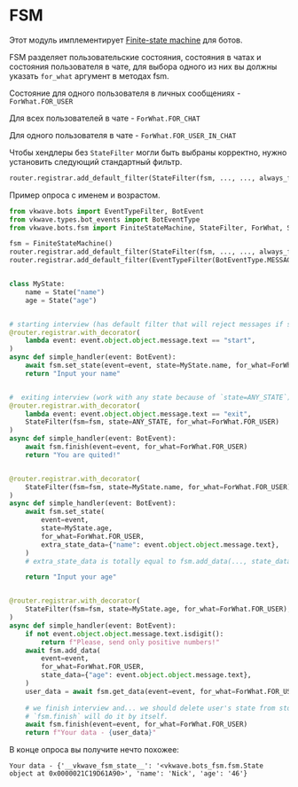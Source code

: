 # FSM

Этот модуль имплементирует [Finite-state machine](https://en.wikipedia.org/wiki/Finite-state_machine) для ботов.


FSM разделяет пользовательские состояния, состояния в чатах и состояния пользователя в чате, для выбора
одного из них вы должны указать `for_what` аргумент в методах fsm.


Состояние для одного пользователя в личных сообщениях - `ForWhat.FOR_USER`

Для всех пользователей в чате - `ForWhat.FOR_CHAT`

Для одного пользователя в чате - `ForWhat.FOR_USER_IN_CHAT`


Чтобы хендлеры без `StateFilter` могли быть выбраны корректно, нужно установить следующий стандартный фильтр.
```python
router.registrar.add_default_filter(StateFilter(fsm, ..., ..., always_false=True))
```

Пример опроса с именем и возрастом.

```python
from vkwave.bots import EventTypeFilter, BotEvent
from vkwave.types.bot_events import BotEventType
from vkwave.bots.fsm import FiniteStateMachine, StateFilter, ForWhat, State, ANY_STATE

fsm = FiniteStateMachine()
router.registrar.add_default_filter(StateFilter(fsm, ..., ..., always_false=True))
router.registrar.add_default_filter(EventTypeFilter(BotEventType.MESSAGE_NEW.value))  # we don't want to write it in all handlers.


class MyState:
    name = State("name")
    age = State("age")


# starting interview (has default filter that will reject messages if state exists)
@router.registrar.with_decorator(
    lambda event: event.object.object.message.text == "start",
)
async def simple_handler(event: BotEvent):
    await fsm.set_state(event=event, state=MyState.name, for_what=ForWhat.FOR_USER)
    return "Input your name"


#  exiting interview (work with any state because of `state=ANY_STATE`)
@router.registrar.with_decorator(
    lambda event: event.object.object.message.text == "exit",
    StateFilter(fsm=fsm, state=ANY_STATE, for_what=ForWhat.FOR_USER)
)
async def simple_handler(event: BotEvent):
    await fsm.finish(event=event, for_what=ForWhat.FOR_USER)
    return "You are quited!"


@router.registrar.with_decorator(
    StateFilter(fsm=fsm, state=MyState.name, for_what=ForWhat.FOR_USER),
)
async def simple_handler(event: BotEvent):
    await fsm.set_state(
        event=event,
        state=MyState.age,
        for_what=ForWhat.FOR_USER,
        extra_state_data={"name": event.object.object.message.text},
    )
    # extra_state_data is totally equal to fsm.add_data(..., state_data={"name": event.object.object.message.text})

    return "Input your age"


@router.registrar.with_decorator(
    StateFilter(fsm=fsm, state=MyState.age, for_what=ForWhat.FOR_USER),
)
async def simple_handler(event: BotEvent):
    if not event.object.object.message.text.isdigit():
        return f"Please, send only positive numbers!"
    await fsm.add_data(
        event=event,
        for_what=ForWhat.FOR_USER,
        state_data={"age": event.object.object.message.text},
    )
    user_data = await fsm.get_data(event=event, for_what=ForWhat.FOR_USER)
 
    # we finish interview and... we should delete user's state from storage.
    # `fsm.finish` will do it by itself.
    await fsm.finish(event=event, for_what=ForWhat.FOR_USER)
    return f"Your data - {user_data}"
```

В конце опроса вы получите нечто похожее:
```
Your data - {'__vkwave_fsm_state__': '<vkwave.bots_fsm.fsm.State object at 0x0000021C19D61A90>', 'name': 'Nick', 'age': '46'}
```
